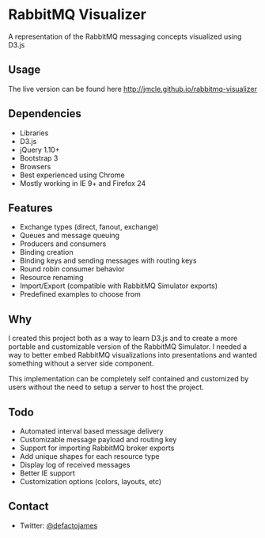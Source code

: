 # RabbitMQ Visualizer
A representation of the RabbitMQ messaging concepts visualized using D3.js
## Usage
The live version can be found here http://jmcle.github.io/rabbitmq-visualizer
## Dependencies
* Libraries
 * D3.js
 * jQuery 1.10+
 * Bootstrap 3
* Browsers
 * Best experienced using Chrome
 * Mostly working in IE 9+ and Firefox 24

## Features
* Exchange types (direct, fanout, exchange)
* Queues and message queuing
* Producers and consumers
* Binding creation
* Binding keys and sending messages with routing keys
* Round robin consumer behavior
* Resource renaming
* Import/Export (compatible with RabbitMQ Simulator exports)
* Predefined examples to choose from

## Why
I created this project both as a way to learn D3.js and to create a more portable and customizable version of the RabbitMQ Simulator. I needed a way to better embed RabbitMQ visualizations into presentations and wanted something without a server side component.

This implementation can be completely self contained and customized by users without the need to setup a server to host the project.

## Todo
* Automated interval based message delivery
* Customizable message payload and routing key
* Support for importing RabbitMQ broker exports
* Add unique shapes for each resource type
* Display log of received messages
* Better IE support
* Customization options (colors, layouts, etc)

## Contact
* Twitter: [@defactojames](http://www.twitter.com/defactojames)
